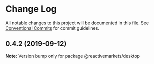 # Change Log

All notable changes to this project will be documented in this file.
See [Conventional Commits](https://conventionalcommits.org) for commit guidelines.

## 0.4.2 (2019-09-12)

**Note:** Version bump only for package @reactivemarkets/desktop

